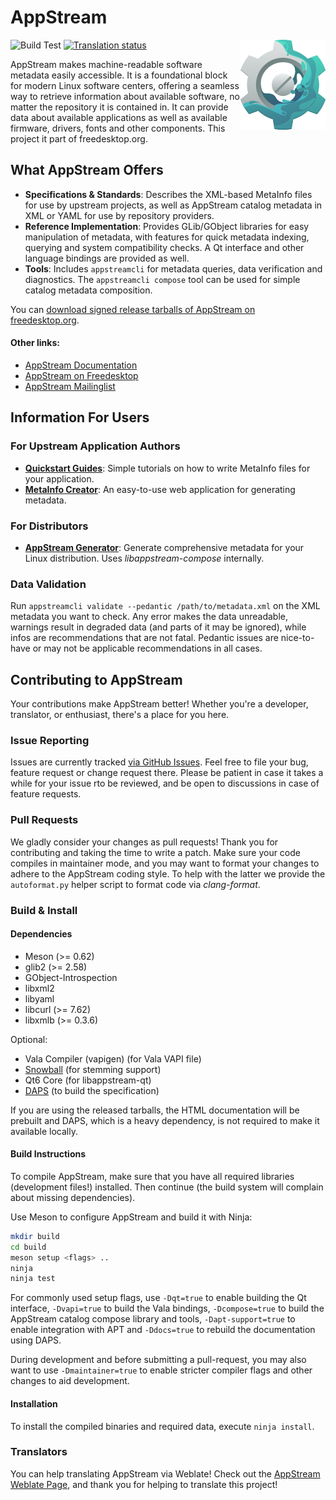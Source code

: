 AppStream
=========
<img align="right" src="docs/images/src/png/appstream-logo.png">

![Build Test](https://github.com/ximion/appstream/workflows/Build%20Test/badge.svg)
[![Translation status](https://hosted.weblate.org/widgets/appstream/-/svg-badge.svg)](https://hosted.weblate.org/engage/appstream/?utm_source=widget)

AppStream makes machine-readable software metadata easily accessible.
It is a foundational block for modern Linux software centers, offering a seamless way to retrieve
information about available software, no matter the repository it is contained in.
It can provide data about available applications as well as available firmware, drivers,
fonts and other components.
This project it part of freedesktop.org.


## What AppStream Offers

- **Specifications & Standards**: Describes the XML-based MetaInfo files for use by upstream
  projects, as well as AppStream catalog metadata in XML or YAML for use by repository providers.
- **Reference Implementation**: Provides GLib/GObject libraries for easy manipulation of metadata,
  with features for quick metadata indexing, querying and system compatibility checks.
  A Qt interface and other language bindings are provided as well.
- **Tools**: Includes `appstreamcli` for metadata queries, data verification and diagnostics.
  The `appstreamcli compose` tool can be used for simple catalog metadata composition.

You can [download signed release tarballs of AppStream on freedesktop.org](https://www.freedesktop.org/software/appstream/releases/).

#### Other links:
- [AppStream Documentation](https://www.freedesktop.org/software/appstream/docs/)
- [AppStream on Freedesktop](https://www.freedesktop.org/wiki/Distributions/AppStream/)
- [AppStream Mailinglist](https://lists.freedesktop.org/mailman/listinfo/appstream)


## Information For Users

### For Upstream Application Authors
- **[Quickstart Guides](https://www.freedesktop.org/software/appstream/docs/chap-Quickstart.html)**:
  Simple tutorials on how to write MetaInfo files for your application.
- **[MetaInfo Creator](https://www.freedesktop.org/software/appstream/metainfocreator/)**:
  An easy-to-use web application for generating metadata.


### For Distributors
- **[AppStream Generator](https://github.com/ximion/appstream-generator)**:
  Generate comprehensive metadata for your Linux distribution. Uses *libappstream-compose* internally.

### Data Validation
Run `appstreamcli validate --pedantic /path/to/metadata.xml` on the XML metadata you want to check.
Any error makes the data unreadable, warnings result in degraded data (and parts of it may be ignored),
while infos are recommendations that are not fatal. Pedantic issues are nice-to-have or may not
be applicable recommendations in all cases.


## Contributing to AppStream

Your contributions make AppStream better!
Whether you're a developer, translator, or enthusiast, there's a place for you here.

### Issue Reporting

Issues are currently tracked [via GitHub Issues](https://github.com/ximion/appstream/issues).
Feel free to file your bug, feature request or change request there. Please be patient in
case it takes a while for your issue rto be reviewed, and be open to discussions in case of
feature requests.

### Pull Requests

We gladly consider your changes as pull requests! Thank you for contributing and taking the time
to write a patch. Make sure your code compiles in maintainer mode, and you may want to format
your changes to adhere to the AppStream coding style.
To help with the latter we provide the `autoformat.py` helper script to format code via *clang-format*.

### Build & Install

#### Dependencies

 * Meson (>= 0.62)
 * glib2 (>= 2.58)
 * GObject-Introspection
 * libxml2
 * libyaml
 * libcurl (>= 7.62)
 * libxmlb (>= 0.3.6)

Optional:
 * Vala Compiler (vapigen) (for Vala VAPI file)
 * [Snowball](https://snowballstem.org/download.html) (for stemming support)
 * Qt6 Core (for libappstream-qt)
 * [DAPS](https://github.com/openSUSE/daps) (to build the specification)

If you are using the released tarballs, the HTML documentation will be prebuilt and DAPS, which
is a heavy dependency, is not required to make it available locally.

#### Build Instructions

To compile AppStream, make sure that you have all required libraries (development files!) installed.
Then continue (the build system will complain about missing dependencies).

Use Meson to configure AppStream and build it with Ninja:
```bash
mkdir build
cd build
meson setup <flags> ..
ninja
ninja test
```

For commonly used setup flags, use `-Dqt=true` to enable building the Qt interface, `-Dvapi=true`
to build the Vala bindings, `-Dcompose=true` to build the AppStream catalog compose library and
tools, `-Dapt-support=true` to enable integration with APT and `-Ddocs=true` to rebuild
the documentation using DAPS.

During development and before submitting a pull-request, you may also want to use
`-Dmaintainer=true` to enable stricter compiler flags and other changes to aid development.

#### Installation

To install the compiled binaries and required data, execute `ninja install`.

### Translators

You can help translating AppStream via Weblate!
Check out the [AppStream Weblate Page](https://hosted.weblate.org/projects/appstream/translations/),
and thank you for helping to translate this project!
